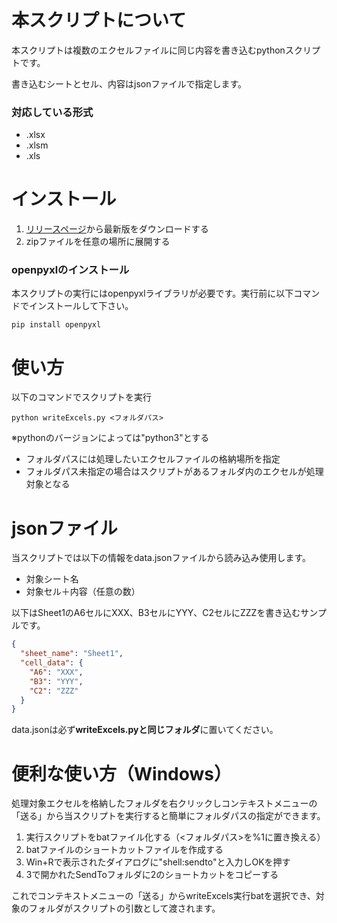 # 本スクリプトについて
本スクリプトは複数のエクセルファイルに同じ内容を書き込むpythonスクリプトです。

書き込むシートとセル、内容はjsonファイルで指定します。

### 対応している形式
- .xlsx
- .xlsm
- .xls

# インストール
1. [リリースページ](https://github.com/ryokow/writeExcels/releases)から最新版をダウンロードする
2. zipファイルを任意の場所に展開する

### openpyxlのインストール
本スクリプトの実行にはopenpyxlライブラリが必要です。実行前に以下コマンドでインストールして下さい。
```
pip install openpyxl
```

# 使い方
以下のコマンドでスクリプトを実行
```
python writeExcels.py <フォルダパス>
```
※pythonのバージョンによっては"python3"とする

- フォルダパスには処理したいエクセルファイルの格納場所を指定
- フォルダパス未指定の場合はスクリプトがあるフォルダ内のエクセルが処理対象となる

# jsonファイル
当スクリプトでは以下の情報をdata.jsonファイルから読み込み使用します。
- 対象シート名
- 対象セル＋内容（任意の数）

以下はSheet1のA6セルにXXX、B3セルにYYY、C2セルにZZZを書き込むサンプルです。
~~~data.json
{
  "sheet_name": "Sheet1",
  "cell_data": {
    "A6": "XXX",
    "B3": "YYY",
    "C2": "ZZZ"
  }
}
~~~
data.jsonは必ず**writeExcels.pyと同じフォルダ**に置いてください。

# 便利な使い方（Windows）
処理対象エクセルを格納したフォルダを右クリックしコンテキストメニューの「送る」から当スクリプトを実行すると簡単にフォルダパスの指定ができます。

1. 実行スクリプトをbatファイル化する（<フォルダパス>を%1に置き換える）
2. batファイルのショートカットファイルを作成する
3. Win+Rで表示されたダイアログに"shell:sendto"と入力しOKを押す
4. 3で開かれたSendToフォルダに2のショートカットをコピーする

これでコンテキストメニューの「送る」からwriteExcels実行batを選択でき、対象のフォルダがスクリプトの引数として渡されます。
